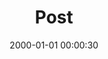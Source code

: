 ---
layout: post
title:  "Post"
date:   2000-01-01 00:00:30
categories: jekyll update
excerpt: Post
---